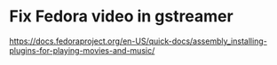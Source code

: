 # Fix Fedora video in gstreamer
https://docs.fedoraproject.org/en-US/quick-docs/assembly_installing-plugins-for-playing-movies-and-music/
